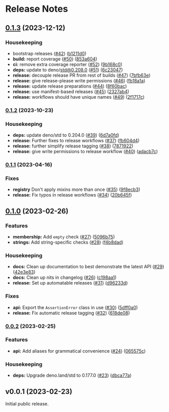 # Release Notes

## [0.1.3](https://github.com/linuxwolf/expecto/compare/v0.1.2...v0.1.3) (2023-12-12)


### Housekeeping

* bootstrap releases ([#42](https://github.com/linuxwolf/expecto/issues/42)) ([b1211d0](https://github.com/linuxwolf/expecto/commit/b1211d047c218238ea64803378d56950118e4efc))
* **build:** report coverage ([#50](https://github.com/linuxwolf/expecto/issues/50)) ([853a604](https://github.com/linuxwolf/expecto/commit/853a604acfdfc241415be8e04165bc789a98516b))
* **ci:** remove extra coverage reporter ([#52](https://github.com/linuxwolf/expecto/issues/52)) ([9b168c0](https://github.com/linuxwolf/expecto/commit/9b168c0f34957a95fc2dd07756cbfa9dce8dc44f))
* **deps:** update to deno/std@0.208.0 ([#51](https://github.com/linuxwolf/expecto/issues/51)) ([6c23047](https://github.com/linuxwolf/expecto/commit/6c23047f554b0c1a13500b7a28426a3a1f9a98ee))
* **release:** decouple release PR from rest of builds ([#47](https://github.com/linuxwolf/expecto/issues/47)) ([7bfb63e](https://github.com/linuxwolf/expecto/commit/7bfb63ee3849395eee2fc7f2c27749daca5343ec))
* **release:** give release-please write permissions ([#46](https://github.com/linuxwolf/expecto/issues/46)) ([fb18a1a](https://github.com/linuxwolf/expecto/commit/fb18a1ad17fa35474a590788ad06772ad19831ef))
* **release:** update release preparations ([#44](https://github.com/linuxwolf/expecto/issues/44)) ([8f60bac](https://github.com/linuxwolf/expecto/commit/8f60bac1f4c5df658535d5a0913138f48add41e9))
* **release:** use manifest-based releases ([#45](https://github.com/linuxwolf/expecto/issues/45)) ([2327ab4](https://github.com/linuxwolf/expecto/commit/2327ab4d9946fee00639e8ea6a4bb634537608f9))
* **release:** workflows should have unique names ([#49](https://github.com/linuxwolf/expecto/issues/49)) ([2f1717c](https://github.com/linuxwolf/expecto/commit/2f1717c958254f93f345cd590138c2d088e5c760))

### [0.1.2](https://github.com/linuxwolf/expecto/compare/v0.1.1...v0.1.2) (2023-10-23)


### Housekeeping

* **deps:** update deno/std to 0.204.0 ([#39](https://github.com/linuxwolf/expecto/issues/39)) ([6d7a0fd](https://github.com/linuxwolf/expecto/commit/6d7a0fdf4dbe6d9a6234a9c141bd73212cda279b))
* **release:** Further fixes to release workflows ([#37](https://github.com/linuxwolf/expecto/issues/37)) ([fb604d4](https://github.com/linuxwolf/expecto/commit/fb604d4049b7b8f82e2dc4f7d36e6905f23703f8))
* **release:** further simplify release tagging ([#38](https://github.com/linuxwolf/expecto/issues/38)) ([7871922](https://github.com/linuxwolf/expecto/commit/7871922df78409bd2658357f2e997a189f19d763))
* **release:** give write permissions to release workflow ([#40](https://github.com/linuxwolf/expecto/issues/40)) ([adacb7c](https://github.com/linuxwolf/expecto/commit/adacb7c6b90fb04d1fe9fc146a090f11664e113d))

### [0.1.1](https://github.com/linuxwolf/expecto/compare/v0.1.0...v0.1.1) (2023-04-16)


### Fixes

* **registry** Don't apply mixins more than once ([#35](https://github.com/linuxwolf/expecto/issues/35)) ([9f8ecb3](https://github.com/linuxwolf/expecto/commit/9f8ecb395ee00cc7c4796a22d5d5397899aa3971))
* **release:** Fix typos in release workflows ([#34](https://github.com/linuxwolf/expecto/issues/34)) ([20b645f](https://github.com/linuxwolf/expecto/commit/20b645f736fc9a104bdc713347dff65961e79271))

## [0.1.0](https://github.com/linuxwolf/expecto/compare/v0.0.2...v0.1.0) (2023-02-26)


### Features

* **membership:** Add `empty` check ([#27](https://github.com/linuxwolf/expecto/issues/27)) ([5096b75](https://github.com/linuxwolf/expecto/commit/5096b754697b01e2babe214b35adb11e692da42a))
* **strings:** Add string-specific checks ([#28](https://github.com/linuxwolf/expecto/issues/28)) ([f4b8dad](https://github.com/linuxwolf/expecto/commit/f4b8dad7616577335045e6f18c0140ffb2d3c06c))


### Housekeeping

* **docs:** Clean up documentation to best demonstrate the latest API ([#29](https://github.com/linuxwolf/expecto/issues/29)) ([42e3e83](https://github.com/linuxwolf/expecto/commit/42e3e8395d05855ef1e2af62fab75a612986e69d))
* **docs:** Clean up nits in changelog ([#26](https://github.com/linuxwolf/expecto/issues/26)) ([c198aa1](https://github.com/linuxwolf/expecto/commit/c198aa1cb8837c9dcf9d72172967c765d40af7e2))
* **release:** Set up automatable releases ([#31](https://github.com/linuxwolf/expecto/issues/31)) ([d96233d](https://github.com/linuxwolf/expecto/commit/d96233d61ecc2982e763217a587fded07a60bcbf))


### Fixes

* **api:** Export the `AssertionError` class in use ([#30](https://github.com/linuxwolf/expecto/issues/30)) ([5dff0a0](https://github.com/linuxwolf/expecto/commit/5dff0a03deeac65366f14b0fc62ce7ff6c2b90c2))
* **release:** Fix automatic release tagging ([#32](https://github.com/linuxwolf/expecto/issues/32)) ([618de08](https://github.com/linuxwolf/expecto/commit/618de084e53b93cc1462f3d0d2a2207635dad5d2))

### [0.0.2](https://github.com/linuxwolf/expecto/compare/v0.0.1...v0.0.2) (2023-02-25)


### Features

* **api:** Add aliases for grammatical convenience ([#24](https://github.com/linuxwolf/expecto/issues/24)) ([065575c](https://github.com/linuxwolf/expecto/commit/065575c9c2aba6f3ca365e779c6af902c96ceac3))


### Housekeeping

* **deps:** Upgrade deno.land/std to 0.177.0 ([#23](https://github.com/linuxwolf/expecto/issues/23)) ([dbca77a](https://github.com/linuxwolf/expecto/commit/dbca77aac20cf264aab348ae089e09935d349c4e))

## v0.0.1 (2023-02-23)

Initial public release.
